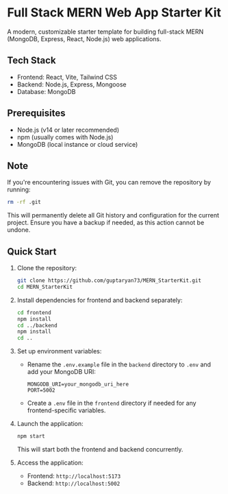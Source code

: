 # Full Stack MERN Web App Starter Kit

A modern, customizable starter template for building full-stack MERN (MongoDB, Express, React, Node.js) web applications.

## Tech Stack

- Frontend: React, Vite, Tailwind CSS
- Backend: Node.js, Express, Mongoose
- Database: MongoDB

## Prerequisites

- Node.js (v14 or later recommended)
- npm (usually comes with Node.js)
- MongoDB (local instance or cloud service)

## Note
If you're encountering issues with Git, you can remove the repository by running:
```bash
rm -rf .git
```
This will permanently delete all Git history and configuration for the current project. Ensure you have a backup if needed, as this action cannot be undone.

## Quick Start

1. Clone the repository:
   ```bash
   git clone https://github.com/guptaryan73/MERN_StarterKit.git
   cd MERN_StarterKit
   ```

2. Install dependencies for frontend and backend separately:
   ```bash
   cd frontend
   npm install
   cd ../backend
   npm install
   cd ..
   ```

3. Set up environment variables:
   - Rename the `.env.example` file in the `backend` directory to `.env` and add your MongoDB URI:
     ```
     MONGODB_URI=your_mongodb_uri_here
     PORT=5002
     ```
   - Create a `.env` file in the `frontend` directory if needed for any frontend-specific variables.

4. Launch the application:
   ```bash
   npm start
   ```

   This will start both the frontend and backend concurrently.

5. Access the application:
   - Frontend: `http://localhost:5173`
   - Backend: `http://localhost:5002`
